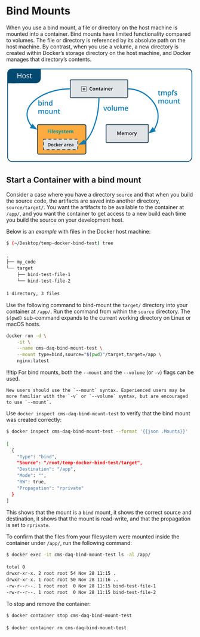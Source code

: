 # Bind Mounts

When you use a bind mount, a file or directory on the host machine is mounted into a container. Bind mounts have limited functionality compared to volumes. The file or directory is referenced by its absolute path on the host machine. By contrast, when you use a volume, a new directory is created within Docker’s storage directory on the host machine, and Docker manages that directory’s contents.

![Bind mounts](./bind-mount-types-of-mounts.png)


## Start a Container with a bind mount

Consider a case where you have a directory `source` and that when you build the source code, the artifacts are saved into another directory, `source/target/`. You want the artifacts to be available to the container at `/app/`, and you want the container to get access to a new build each time you build the source on your development host.

Below is an _example_ with files in the Docker host machine:

```bash
$ (~/Desktop/temp-docker-bind-test) tree

.
├── my_code
└── target
    ├── bind-test-file-1
    └── bind-test-file-2

1 directory, 3 files
```

Use the following command to bind-mount the `target/` directory into your container at `/app/`. Run the command from within the `source` directory. The `$(pwd)` sub-command expands to the current working directory on Linux or macOS hosts.


```bash
docker run -d \
    -it \
    --name cms-daq-bind-mount-test \
    --mount type=bind,source="$(pwd)"/target,target=/app \
    nginx:latest
```

!!!tip
    For bind mounts, both the `--mount` and the `--volume` (or `-v`) flags can be used.

    New users should use the `--mount` syntax. Experienced users may be more familiar with the `-v` or `--volume` syntax, but are encouraged to use `--mount`.


Use `docker inspect cms-daq-bind-mount-test` to verify that the bind mount was created correctly:


```bash
$ docker inspect cms-daq-bind-mount-test --format '{{json .Mounts}}'

[
  {
    "Type": "bind",
    "Source": "/root/temp-docker-bind-test/target",
    "Destination": "/app",
    "Mode": "",
    "RW": true,
    "Propagation": "rprivate"
  }
]
```

This shows that the mount is a `bind` mount, it shows the correct source and destination, it shows that the mount is read-write, and that the propagation is set to `rprivate`.

To confirm that the files from your filesystem were mounted inside the container under `/app/`, run the following command:

```bash
$ docker exec -it cms-daq-bind-mount-test ls -al /app/

total 0
drwxr-xr-x. 2 root root 54 Nov 28 11:15 .
drwxr-xr-x. 1 root root 50 Nov 28 11:16 ..
-rw-r--r--. 1 root root  0 Nov 28 11:15 bind-test-file-1
-rw-r--r--. 1 root root  0 Nov 28 11:15 bind-test-file-2
```

To stop and remove the container:

```bash
$ docker container stop cms-daq-bind-mount-test

$ docker container rm cms-daq-bind-mount-test
```
